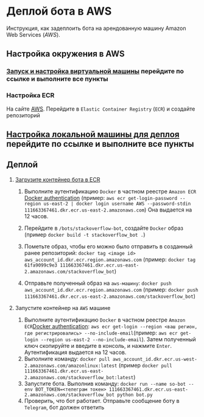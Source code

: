 # Деплой бота в AWS

Инструкция, как задеплоить бота на арендованную машину Amazon Web Services (*AWS*).

## Настройка окружения в AWS

### [Запуск и настройка виртуальной машины](../trivia-bot/README-aws-deploy.md#запуск-и-настройка-виртуальной-машины) перейдите по ссылке и выполните все пункты

### Настройка ECR

На сайте [AWS](https://aws.amazon.com). Перейдите в `Elastic Container Registry` (`ECR`) и создайте репозиторий

## [Настройка локальной машины для деплоя](../trivia-bot/README-aws-deploy.md#настройка-локальной-машины-для-деплоя) перейдите по ссылке и выполните все пункты

## Деплой

1. [Загрузите контейнер бота в ECR](https://docs.aws.amazon.com/AmazonECR/latest/userguide/docker-pull-ecr-image.html)
	1. Выполните аутентификацию `Docker` в частном реестре `Amazon ECR` [Docker authentication](https://docs.aws.amazon.com/AmazonECR/latest/userguide/registry_auth.html)
	(пример: `aws ecr get-login-password --region us-east-2 | docker login username AWS --password-stdin 111663367461.dkr.ecr.us-east-2.amazonaws.com`)
	Она выдается на 12 часов.

	1. Перейдите в `/bots/stackoverflow-bot`, создайте `Docker` образ (пример `docker build -t stackoverflow_bot .`)

	1. Пометьте образ, чтобы его можно было отправить в созданный ранее репозиторий: `docker tag <image id> aws_account_id.dkr.ecr.region.amazonaws.com` (пример: `docker tag 61fa9099c9e3 111663367461.dkr.ecr.us-east-2.amazonaws.com/stackoverflow_bot`)

	1. Отправьте полученный образ на `aws-машину`: `docker push aws_account_id.dkr.ecr.region.amazonaws.com` (пример: `docker push 111663367461.dkr.ecr.us-east-2.amazonaws.com/stackoverflow_bot`)


1. Запустите контейнер на `AWS` машине
	1. Выполните аутентификацию `Docker` в частном реестре `Amazon ECR`[Docker authentication](https://docs.aws.amazon.com/AmazonECR/latest/userguide/registry_auth.html): `aws ecr get-login --region <ваш регион, где регистрировались> --no-include-email`(пример: `aws ecr get-login --region us-east-2 --no-include-email`). Затем полученный ключ скопируйте и введите в консоль, и нажмите `Enter`. Аутентификация выдается на 12 часов.
	1. Выполните команду: `docker pull aws_account_id.dkr.ecr.us-west-2.amazonaws.com/amazonlinux:latest` (пример `docker pull 111663367461.dkr.ecr.us-east-2.amazonaws.com/stackoverflow_bot:latest`)
	1. Запустите бота. Выполнив команду: `docker run --name so-bot --env BOT_TOKEN=<телеграм токен> 111663367461.dkr.ecr.us-east-2.amazonaws.com/stackoverflow_bot python bot.py`
	1. Проверить, что бот работает. Отправьте сообщение боту в `Telegram`, бот должен ответить
